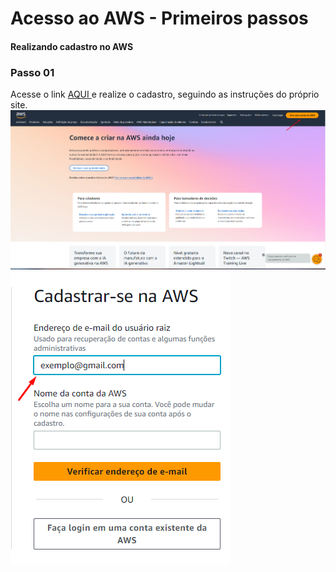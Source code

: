 <!DOCTYPE html>
<html>
<head>
<meta charset="UTF-8"/>
<h1>Acesso ao AWS - Primeiros passos</h1>
</head>
<body>
<h4>Realizando cadastro no AWS</h4>
  <h3> Passo 01</h3>
  <p>
    Acesse o link <a href="https://aws.amazon.com/" target="_blank" rel="noopener"> AQUI </a> e realize o cadastro, seguindo as instruções do próprio site.
    <break>
      <img src="https://github.com/Thiago5B/Projeto_IoT-SE/blob/main/PT-BR/Manual/img/Crie_conta.png" title="AWS"/>
      <img src="https://github.com/Thiago5B/Projeto_IoT-SE/blob/main/PT-BR/Manual/img/Crie_conta_raiz.png" title="AWS"/>
    </break>
  </p>
  <p>
    
  </p>
</body>
</html>
